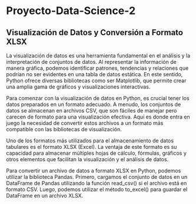 # Proyecto-Data-Science-2

## Visualización de Datos y Conversión a Formato XLSX

La visualización de datos es una herramienta fundamental en el análisis y la interpretación de conjuntos de datos. Al representar la información de manera gráfica, podemos identificar patrones, tendencias y relaciones que podrían no ser evidentes en una tabla de datos estática. En este sentido, Python ofrece diversas bibliotecas como ser Matplotlib, que permite crear una amplia gama de gráficos y visualizaciones interactivas.

Para comenzar con la visualización de datos en Python, es crucial tener los datos preparados en un formato adecuado. A menudo, los conjuntos de datos se almacenan en archivos CSV, que son fáciles de manejar pero carecen de formato para una visualización efectiva. Aquí es donde entra en juego la necesidad de convertir estos archivos a un formato más compatible con las bibliotecas de visualización.

Uno de los formatos más utilizados para el almacenamiento de datos tabulares es el formato XLSX (Excel). La ventaja de este formato es su capacidad para almacenar múltiples hojas de cálculo, fórmulas, gráficos y otros elementos que facilitan la visualización y el análisis de datos.

Para convertir un archivo de datos a formato XLSX en Python, podemos utilizar la biblioteca Pandas. Primero, cargamos el conjunto de datos en un DataFrame de Pandas utilizando la función read_csv() si el archivo está en formato CSV. Luego, podemos utilizar el método to_excel() para guardar el DataFrame en un archivo XLSX.
